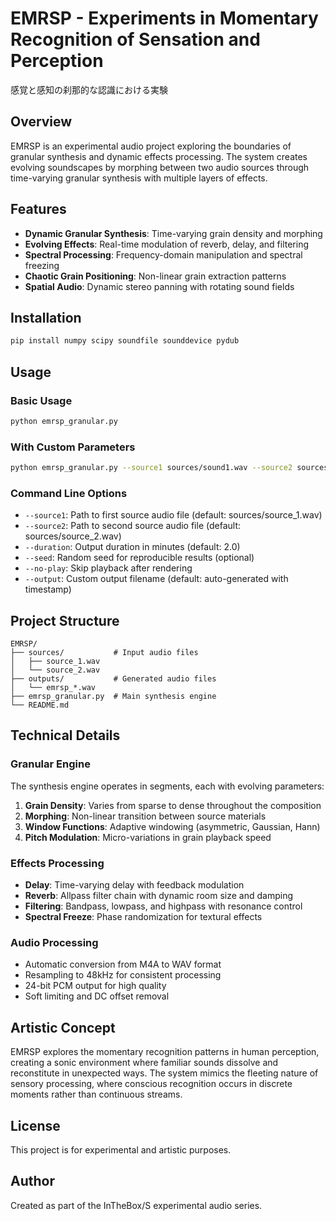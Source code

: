 # EMRSP - Experiments in Momentary Recognition of Sensation and Perception

感覚と感知の刹那的な認識における実験

## Overview

EMRSP is an experimental audio project exploring the boundaries of granular synthesis and dynamic effects processing. The system creates evolving soundscapes by morphing between two audio sources through time-varying granular synthesis with multiple layers of effects.

## Features

- **Dynamic Granular Synthesis**: Time-varying grain density and morphing
- **Evolving Effects**: Real-time modulation of reverb, delay, and filtering
- **Spectral Processing**: Frequency-domain manipulation and spectral freezing
- **Chaotic Grain Positioning**: Non-linear grain extraction patterns
- **Spatial Audio**: Dynamic stereo panning with rotating sound fields

## Installation

```bash
pip install numpy scipy soundfile sounddevice pydub
```

## Usage

### Basic Usage

```bash
python emrsp_granular.py
```

### With Custom Parameters

```bash
python emrsp_granular.py --source1 sources/sound1.wav --source2 sources/sound2.wav --duration 3.0 --seed 42
```

### Command Line Options

- `--source1`: Path to first source audio file (default: sources/source_1.wav)
- `--source2`: Path to second source audio file (default: sources/source_2.wav)
- `--duration`: Output duration in minutes (default: 2.0)
- `--seed`: Random seed for reproducible results (optional)
- `--no-play`: Skip playback after rendering
- `--output`: Custom output filename (default: auto-generated with timestamp)

## Project Structure

```
EMRSP/
├── sources/           # Input audio files
│   ├── source_1.wav
│   └── source_2.wav
├── outputs/           # Generated audio files
│   └── emrsp_*.wav
├── emrsp_granular.py  # Main synthesis engine
└── README.md
```

## Technical Details

### Granular Engine

The synthesis engine operates in segments, each with evolving parameters:

1. **Grain Density**: Varies from sparse to dense throughout the composition
2. **Morphing**: Non-linear transition between source materials
3. **Window Functions**: Adaptive windowing (asymmetric, Gaussian, Hann)
4. **Pitch Modulation**: Micro-variations in grain playback speed

### Effects Processing

- **Delay**: Time-varying delay with feedback modulation
- **Reverb**: Allpass filter chain with dynamic room size and damping
- **Filtering**: Bandpass, lowpass, and highpass with resonance control
- **Spectral Freeze**: Phase randomization for textural effects

### Audio Processing

- Automatic conversion from M4A to WAV format
- Resampling to 48kHz for consistent processing
- 24-bit PCM output for high quality
- Soft limiting and DC offset removal

## Artistic Concept

EMRSP explores the momentary recognition patterns in human perception, creating a sonic environment where familiar sounds dissolve and reconstitute in unexpected ways. The system mimics the fleeting nature of sensory processing, where conscious recognition occurs in discrete moments rather than continuous streams.

## License

This project is for experimental and artistic purposes.

## Author

Created as part of the InTheBox/S experimental audio series.